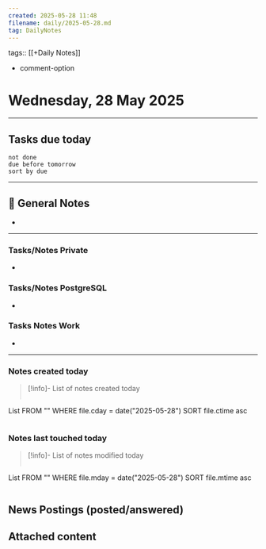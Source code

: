 ```yaml
---
created: 2025-05-28 11:48
filename: daily/2025-05-28.md
tag: DailyNotes
---
```

tags:: [[+Daily Notes]]
- comment-option

# Wednesday, 28 May 2025

---
## Tasks due today

```tasks
not done
due before tomorrow
sort by due
```

---
## 📝 General Notes
-

---

### Tasks/Notes Private
-

### Tasks/Notes PostgreSQL
-

### Tasks Notes Work
-

---
### Notes created today
> [!info]- List of notes created today
> ```dataview
List FROM "" WHERE file.cday = date("2025-05-28") SORT file.ctime asc
>```

### Notes last touched today
> [!info]- List of notes modified today
> ```dataview
List FROM "" WHERE file.mday = date("2025-05-28") SORT file.mtime asc
>```

## News Postings (posted/answered)

## Attached content
